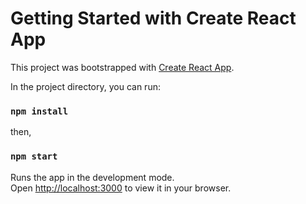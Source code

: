 # Getting Started with Create React App

This project was bootstrapped with [Create React App](https://github.com/facebook/create-react-app).

In the project directory, you can run:
### `npm install`

then, 

### `npm start`

Runs the app in the development mode.\
Open [http://localhost:3000](http://localhost:3000) to view it in your browser.
